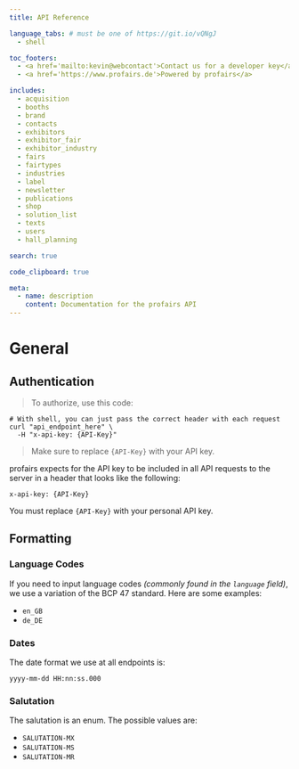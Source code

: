 ```yaml
---
title: API Reference

language_tabs: # must be one of https://git.io/vQNgJ
  - shell

toc_footers:
  - <a href='mailto:kevin@webcontact'>Contact us for a developer key</a>
  - <a href='https://www.profairs.de'>Powered by profairs</a>

includes:
  - acquisition
  - booths
  - brand
  - contacts
  - exhibitors
  - exhibitor_fair
  - exhibitor_industry
  - fairs
  - fairtypes
  - industries
  - label
  - newsletter
  - publications
  - shop
  - solution_list
  - texts
  - users
  - hall_planning

search: true

code_clipboard: true

meta:
  - name: description
    content: Documentation for the profairs API
---
```


# General

## Authentication

> To authorize, use this code:

```shell
# With shell, you can just pass the correct header with each request
curl "api_endpoint_here" \
  -H "x-api-key: {API-Key}"
```

> Make sure to replace `{API-Key}` with your API key.

profairs expects for the API key to be included in all API requests to the server in a header that looks like the following:

`x-api-key: {API-Key}`

<aside class="notice">
You must replace <code>{API-Key}</code> with your personal API key.
</aside>

## Formatting

### Language Codes

If you need to input language codes _(commonly found in the `language` field)_, we use a variation of the BCP 47 standard. Here are some examples:

- `en_GB`
- `de_DE`

### Dates

The date format we use at all endpoints is:

`yyyy-mm-dd HH:nn:ss.000`

### Salutation

The salutation is an enum. The possible values are:

- `SALUTATION-MX`
- `SALUTATION-MS`
- `SALUTATION-MR`
